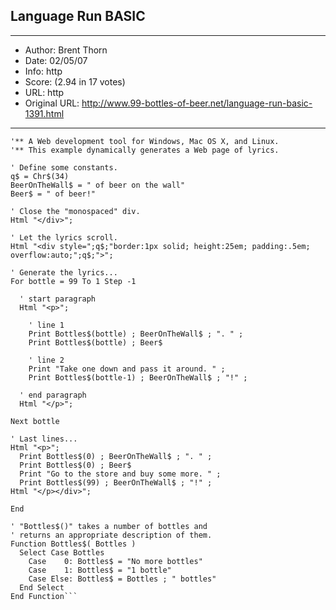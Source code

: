 
## Language Run BASIC ##
---
- Author: Brent Thorn
- Date: 02/05/07
- Info: http
- Score:  (2.94 in 17 votes)
- URL: http
- Original URL: http://www.99-bottles-of-beer.net/language-run-basic-1391.html
---

```'** 99 Bottles of Beer in Run BASIC
'** A Web development tool for Windows, Mac OS X, and Linux.
'** This example dynamically generates a Web page of lyrics.

' Define some constants.
q$ = Chr$(34)
BeerOnTheWall$ = " of beer on the wall"
Beer$ = " of beer!"

' Close the "monospaced" div.
Html "</div>";

' Let the lyrics scroll.
Html "<div style=";q$;"border:1px solid; height:25em; padding:.5em; overflow:auto;";q$;">";

' Generate the lyrics...
For bottle = 99 To 1 Step -1

  ' start paragraph
  Html "<p>";

    ' line 1
    Print Bottles$(bottle) ; BeerOnTheWall$ ; ". " ;
    Print Bottles$(bottle) ; Beer$

    ' line 2
    Print "Take one down and pass it around. " ;
    Print Bottles$(bottle-1) ; BeerOnTheWall$ ; "!" ;

  ' end paragraph
  Html "</p>";

Next bottle

' Last lines...
Html "<p>";
  Print Bottles$(0) ; BeerOnTheWall$ ; ". " ;
  Print Bottles$(0) ; Beer$
  Print "Go to the store and buy some more. " ;
  Print Bottles$(99) ; BeerOnTheWall$ ; "!" ;
Html "</p></div>";

End

' "Bottles$()" takes a number of bottles and 
' returns an appropriate description of them.
Function Bottles$( Bottles )
  Select Case Bottles
    Case    0: Bottles$ = "No more bottles"
    Case    1: Bottles$ = "1 bottle"
    Case Else: Bottles$ = Bottles ; " bottles"
  End Select
End Function```